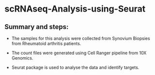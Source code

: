 # scRNAseq-Analysis-using-Seurat

## Summary and steps:

* The samples for this analysis were collected from Synovium Biopsies from Rheumatoid arthritis patients.

* The count files were generated using Cell Ranger pipeline from 10X Genomics. 

* Seurat package is used to analyse the data and identify targets. 

